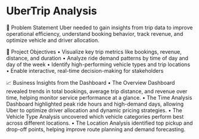 # UberTrip Analysis
🧩 Problem Statement
Uber needed to gain insights from trip data to improve operational efficiency, understand booking behavior, track revenue,
and optimize vehicle and driver allocation.

🎯 Project Objectives
    • Visualize key trip metrics like bookings, revenue, distance, and duration
    • Analyze ride demand patterns by time of day and day of the week
    • Identify high-performing vehicle types and trip locations
    • Enable interactive, real-time decision-making for stakeholders

📈 Business Insights from the Dashboard
    • The Overview Dashboard revealed trends in total bookings, average trip distance, and revenue over time, 
      helping monitor service performance at a glance.
    • The Time Analysis Dashboard highlighted peak ride hours and high-demand days, allowing Uber to optimize driver allocation 
      and dynamic pricing strategies.
    • The Vehicle Type Analysis uncovered which vehicle categories perform best across different locations.
    • The Location Analysis identified top pickup and drop-off points, helping improve route planning and demand forecasting.
